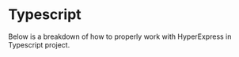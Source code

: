 # Typescript
Below is a breakdown of how to properly work with HyperExpress in Typescript project.


## 